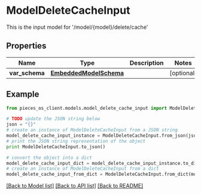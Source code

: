 # ModelDeleteCacheInput

This is the input model for '/model/{model}/delete/cache'

## Properties
Name | Type | Description | Notes
------------ | ------------- | ------------- | -------------
**var_schema** | [**EmbeddedModelSchema**](EmbeddedModelSchema.md) |  | [optional] 

## Example

```python
from pieces_os_client.models.model_delete_cache_input import ModelDeleteCacheInput

# TODO update the JSON string below
json = "{}"
# create an instance of ModelDeleteCacheInput from a JSON string
model_delete_cache_input_instance = ModelDeleteCacheInput.from_json(json)
# print the JSON string representation of the object
print ModelDeleteCacheInput.to_json()

# convert the object into a dict
model_delete_cache_input_dict = model_delete_cache_input_instance.to_dict()
# create an instance of ModelDeleteCacheInput from a dict
model_delete_cache_input_from_dict = ModelDeleteCacheInput.from_dict(model_delete_cache_input_dict)
```
[[Back to Model list]](../README.md#documentation-for-models) [[Back to API list]](../README.md#documentation-for-api-endpoints) [[Back to README]](../README.md)


